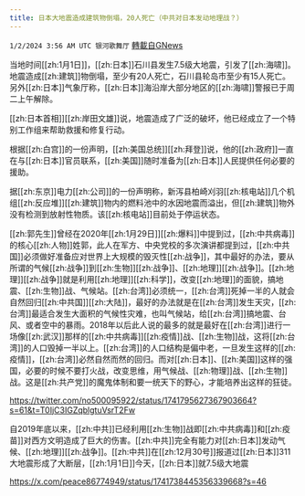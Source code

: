 ```yaml
---
title: 日本大地震造成建筑物倒塌，20人死亡（中共对日本发动地理战？）
---
```

`1/2/2024 3:56 AM UTC 银河歌舞厅` [轉載自GNews](https://gnews.org/articles/2174235)

当地时间[[zh:1月1日]]，[[zh:日本]]石川县发生7.5级大地震，引发了[[zh:海啸]]。地震造成[[zh:建筑]]物倒塌，至少有20人死亡，石川县轮岛市至少有15人死亡。另外[[zh:日本]]气象厅称，[[zh:日本]]海沿岸大部分地区的[[zh:海啸]]警报已于周二上午解除。

[[zh:日本首相]][[zh:岸田文雄]]说，地震造成了广泛的破坏，他已经成立了一个特别工作组来帮助救援和修复行动。

根据[[zh:白宫]]的一份声明，[[zh:美国总统]][[zh:拜登]]说，他的[[zh:政府]]一直在与[[zh:日本]]官员联系，[[zh:美国]]随时准备为[[zh:日本]]人民提供任何必要的援助。

据[[zh:东京]]电力[[zh:公司]]的一份声明称，新泻县柏崎刈羽[[zh:核电站]]几个机组[[zh:反应堆]][[zh:建筑]]物内的燃料池中的水因地震而溢出，但[[zh:建筑]]物外没有检测到放射性物质。该[[zh:核电站]]目前处于停运状态。

[[zh:郭先生]]曾经在2020年[[zh:1月29日]][[zh:爆料]]中提到过，[[zh:中共病毒]]的核心[[zh:人物]]姓郭，此人在军方、中央党校的多次演讲都提到过，[[zh:中共国]]必须做好准备应对世界上大规模的毁灭性[[zh:战争]]，其中最好的办法，要从所谓的气候[[zh:战争]]到[[zh:生物]][[zh:战争]]、[[zh:地理]][[zh:战争]]。[[zh:地理]][[zh:战争]]就是利用[[zh:地理]][[zh:科学]]，改变[[zh:地理]]的面貌，搞地震、[[zh:生物]]战、气候站。[[zh:台湾]]必须统一，[[zh:台湾]]死掉一半的人就会自然回归[[zh:中共国]][[zh:大陆]]，最好的办法就是在[[zh:台湾]]发生天灾，[[zh:台湾]]最适合发生大面积的气候性灾难，也叫气候站，给[[zh:台湾]]搞地震、台风、或者空中的暴雨。2018年以后此人说的最多的就是最好在[[zh:台湾]]进行一场像[[zh:武汉]]那样的[[zh:中共病毒]][[zh:疫情]]战、[[zh:生物]]战，这将[[zh:台湾]]的人口毁掉一半以上。[[zh:台湾]]的人口结构是偏中老，一旦发生这样的[[zh:疫情]]，[[zh:台湾]]必然自然而然的回归。而对[[zh:日本]]、[[zh:美国]]这样的强国，必要的时候不要打火战，改变思维，用气候战、[[zh:物理]]战、[[zh:生物]]战。这是[[zh:共产党]]的魔鬼体制和要一统天下的野心，才能培养出这样的狂徒。

https://twitter.com/no500095922/status/1741795627367903664?s=61&t=T0IjC3IGZqblgtuVsrT2Fw


自2019年底以来，[[zh:中共]]已经利用[[zh:生物]]战即[[zh:中共病毒]]和[[zh:疫苗]]对西方文明造成了巨大的伤害。[[zh:中共]]完全有能力对[[zh:日本]]发动气候、[[zh:地理]][[zh:战争]]。[[zh:中共]]在[[zh:12月30号]]报道过[[zh:日本]]311大地震形成了大断层，[[zh:1月1日]]今天，[[zh:日本]]就7.5级大地震

https://x.com/peace86774949/status/1741738445356339668?s=46


